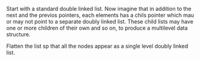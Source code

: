 Start with a standard double linked list. Now imagine that in addition to the next and the previos pointers, each elements has a chils pointer which mau or may not point to a separate doubly linked list. These child lists may have one or more children of their own and so on, to produce a multilevel data structure. 

Flatten the list sp that all the nodes appear as a single level doubly linked list. 


